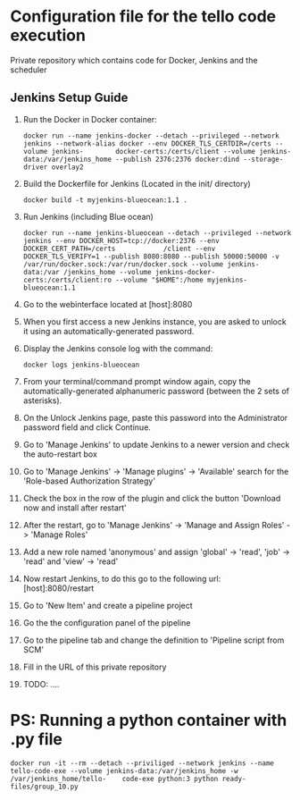 # Configuration file for the tello code execution
Private repository which contains code for Docker, Jenkins and the scheduler

## Jenkins Setup Guide

1. Run the Docker in Docker container:

    ```docker run --name jenkins-docker --detach --privileged --network jenkins --network-alias docker --env DOCKER_TLS_CERTDIR=/certs --volume jenkins-        docker-certs:/certs/client --volume jenkins-data:/var/jenkins_home --publish 2376:2376 docker:dind --storage-driver overlay2```

2. Build the Dockerfile for Jenkins (Located in the init/ directory)

    ```docker build -t myjenkins-blueocean:1.1 .```

3. Run Jenkins (including Blue ocean)

    ```docker run --name jenkins-blueocean --detach --privileged --network jenkins --env DOCKER_HOST=tcp://docker:2376 --env DOCKER_CERT_PATH=/certs            /client --env DOCKER_TLS_VERIFY=1 --publish 8080:8080 --publish 50000:50000 -v /var/run/docker.sock:/var/run/docker.sock --volume jenkins-              data:/var /jenkins_home --volume jenkins-docker-certs:/certs/client:ro --volume "$HOME":/home myjenkins-blueocean:1.1```

4. Go to the webinterface located at [host]:8080
5. When you first access a new Jenkins instance, you are asked to unlock it using an automatically-generated password.
6. Display the Jenkins console log with the command:

    ```docker logs jenkins-blueocean```

7. From your terminal/command prompt window again, copy the automatically-generated alphanumeric password (between the 2 sets of asterisks).
8. On the Unlock Jenkins page, paste this password into the Administrator password field and click Continue.
9. Go to 'Manage Jenkins' to update Jenkins to a newer version and check the auto-restart box
10. Go to 'Manage Jenkins' -> 'Manage plugins' -> 'Available' search for the 'Role-based Authorization Strategy'
11. Check the box in the row of the plugin and click the button 'Download now and install after restart'
12. After the restart, go to 'Manage Jenkins' -> 'Manage and Assign Roles' -> 'Manage Roles'
13. Add a new role named 'anonymous' and assign 'global' -> 'read', 'job' -> 'read' and 'view' -> 'read'
14. Now restart Jenkins, to do this go to the following url: [host]:8080/restart
15. Go to 'New Item' and create a pipeline project
16. Go the the configuration panel of the pipeline
17. Go to the pipeline tab and change the definition to 'Pipeline script from SCM'
18. Fill in the URL of this private repository
19. TODO: ....

# PS: Running a python container with .py file

```docker run -it --rm --detach --priviliged --network jenkins --name tello-code-exe --volume jenkins-data:/var/jenkins_home -w /var/jenkins_home/tello-    code-exe python:3 python ready-files/group_10.py```
